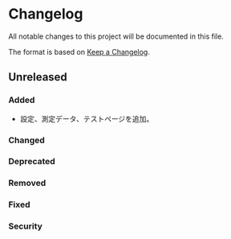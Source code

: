 # Changelog
All notable changes to this project will be documented in this file.

The format is based on [Keep a Changelog](http://keepachangelog.com/).

## Unreleased
### Added
- 設定、測定データ、テストページを追加。

### Changed

### Deprecated

### Removed

### Fixed

### Security
